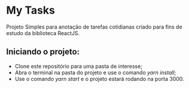 # My Tasks

Projeto Simples para anotação de tarefas cotidianas criado para fins de estudo da biblioteca ReactJS.

## Iniciando o projeto:
 - Clone este repositório para uma pasta de interesse;
 - Abra o terminal na pasta do projeto e use o comando _yarn install_;
 - Use o comando _yarn start_ e o projeto estará rodando na porta 3000.